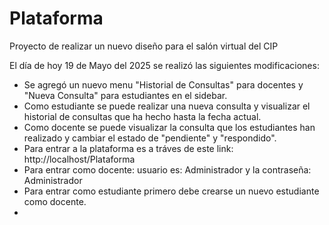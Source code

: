 # Plataforma
Proyecto de realizar un nuevo diseño para el salón virtual del CIP



El día de hoy 19 de Mayo del 2025 se realizó las siguientes modificaciones:
- Se agregó un nuevo menu "Historial de Consultas" para docentes y "Nueva Consulta" para estudiantes en el sidebar.
- Como estudiante se puede realizar una nueva consulta y visualizar el historial de consultas que ha hecho hasta la fecha actual.
- Como docente se puede visualizar la consulta que los estudiantes han realizado y cambiar el estado de "pendiente" y "respondido".
- Para entrar a la plataforma es a tráves de este link: http://localhost/Plataforma
- Para entrar como docente:
   usuario es: Administrador y la contraseña: Administrador
- Para entrar como estudiante primero debe crearse un nuevo estudiante como docente.
- 
